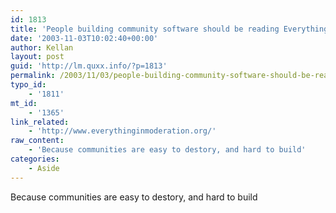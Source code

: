 ```yaml
---
id: 1813
title: 'People building community software should be reading Everything in Moderation'
date: '2003-11-03T10:02:40+00:00'
author: Kellan
layout: post
guid: 'http://lm.quxx.info/?p=1813'
permalink: /2003/11/03/people-building-community-software-should-be-reading-everything-in-moderation/
typo_id:
    - '1811'
mt_id:
    - '1365'
link_related:
    - 'http://www.everythinginmoderation.org/'
raw_content:
    - 'Because communities are easy to destory, and hard to build'
categories:
    - Aside
---
```


Because communities are easy to destory, and hard to build